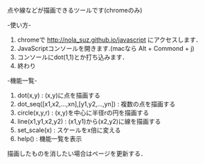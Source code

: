 点や線などが描画できるツールです(chromeのみ)

-使い方-
1. chromeで http://nola_suz.github.io/javascript にアクセスします．
2. JavaScriptコンソールを開きます.(macなら Alt + Commond + j)
3. コンソールにdot(1,1)とか打ち込みます．
4. 終わり

-機能一覧-
1. dot(x,y) : (x,y)に点を描画する
2. dot_seq([x1,x2,...,xn],[y1,y2,...,yn]) : 複数の点を描画する
3. circle(x,y,r) : (x,y)を中心に半径rの円を描画する
4. line(x1,y1,x2,y2) : (x1,y1)から(x2,y2)に線を描画する
5. set_scale(x) : スケールをx倍に変える
6. help() : 機能一覧を表示

描画したものを消したい場合はページを更新する．
